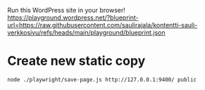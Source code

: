 Run this WordPress site in your browser! 
<https://playground.wordpress.net/?blueprint-url=https://raw.githubusercontent.com/saulirajala/kontentti-sauli-verkkosivu/refs/heads/main/playground/blueprint.json>


# Create new static copy
`node ./playwright/save-page.js http://127.0.0.1:9400/ public`
